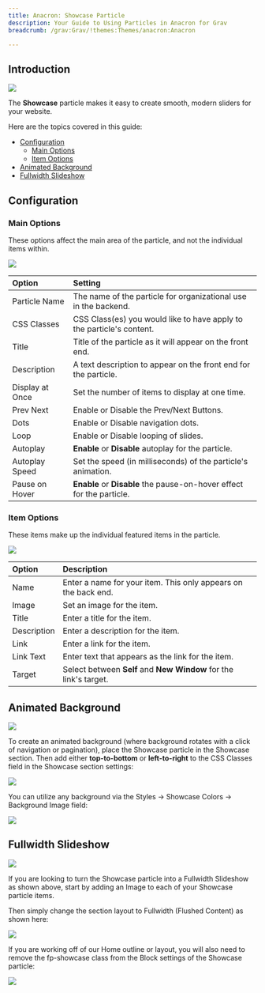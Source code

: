 ```yaml
---
title: Anacron: Showcase Particle
description: Your Guide to Using Particles in Anacron for Grav
breadcrumb: /grav:Grav/!themes:Themes/anacron:Anacron

---
```


## Introduction

![](assets/particle_showcase1.jpeg)

The **Showcase** particle makes it easy to create smooth, modern sliders for your website.

Here are the topics covered in this guide:

* [Configuration](#configuration)
    - [Main Options](#main-options)
    - [Item Options](#item-options)
* [Animated Background](#animated-background)
* [Fullwidth Slideshow](#fullwidth-slideshow)   

## Configuration

### Main Options 

These options affect the main area of the particle, and not the individual items within.

![](assets/particle_showcase2.jpeg) 

| Option          | Setting                                                               |
| :-----          | :-----                                                                |
| Particle Name   | The name of the particle for organizational use in the backend.       |
| CSS Classes     | CSS Class(es) you would like to have apply to the particle's content. |
| Title           | Title of the particle as it will appear on the front end.             |
| Description     | A text description to appear on the front end for the particle.       |
| Display at Once | Set the number of items to display at one time.                       |
| Prev Next       | Enable or Disable the Prev/Next Buttons.                              |
| Dots            | Enable or Disable navigation dots.                                    |
| Loop            | Enable or Disable looping of slides.                                  |
| Autoplay        | **Enable** or **Disable** autoplay for the particle.                  |
| Autoplay Speed  | Set the speed (in milliseconds) of the particle's animation.          |
| Pause on Hover  | **Enable** or **Disable** the pause-on-hover effect for the particle. |

### Item Options

These items make up the individual featured items in the particle.

![](assets/particle_showcase3.jpeg)

| Option      | Description                                                       |
| :-----      | :-----                                                            |
| Name        | Enter a name for your item. This only appears on the back end.    |
| Image       | Set an image for the item.                                        |
| Title       | Enter a title for the item.                                       |
| Description | Enter a description for the item.                                 |
| Link        | Enter a link for the item.                                        |
| Link Text   | Enter text that appears as the link for the item.                 |
| Target      | Select between **Self** and **New Window** for the link's target. |

## Animated Background

![](assets/showcase.gif)

To create an animated background (where background rotates with a click of navigation or pagination), place the Showcase particle in the Showcase section. Then add either **top-to-bottom** or **left-to-right** to the CSS Classes field in the Showcase section settings:

![](assets/particle_showcase4.jpeg)

You can utilize any background via the Styles -> Showcase Colors -> Background Image field:

![](assets/particle_showcase5.jpeg)

## Fullwidth Slideshow

![](assets/showcase2.gif)

If you are looking to turn the Showcase particle into a Fullwidth Slideshow as shown above, start by adding an Image to each of your Showcase particle items. 

Then simply change the section layout to Fullwidth (Flushed Content) as shown here:

![](assets/particle_showcase6.jpeg)

If you are working off of our Home outline or layout, you will also need to remove the fp-showcase class from the Block settings of the Showcase particle:

![](assets/particle_showcase7.jpeg)

